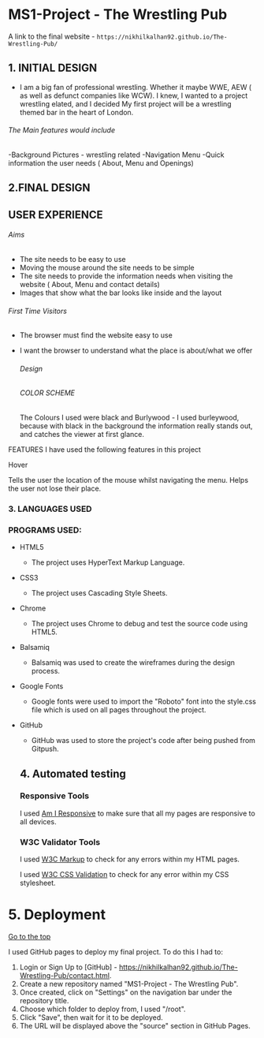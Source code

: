 # MS1-Project - The Wrestling Pub

A link to the final website - `https://nikhilkalhan92.github.io/The-Wrestling-Pub/`



## 1. INITIAL DESIGN

- I am a big fan of professional wrestling. Whether it maybe WWE, AEW ( as well as defunct companies like WCW). I knew, I wanted to a project wrestling elated, and I decided My first project will be a wrestling themed bar in the heart of London.



###### The Main features would include

-Background Pictures - wrestling related
-Navigation Menu
-Quick information the user needs ( About, Menu and Openings)



## 2.FINAL DESIGN



## USER EXPERIENCE

###### Aims

- The site needs to be easy to use
- Moving the mouse around the site needs to be simple
- The site needs to provide the information needs when visiting the website ( About, Menu and contact details)
- Images that show what the bar looks like inside and the layout 

###### First Time Visitors

- The browser must find the website easy to use

- I want the browser to understand what the place is about/what we offer

  

  ###### Design

  ###### COLOR SCHEME

  The Colours I used were black and Burlywood - I used burleywood, because with black in the background the information really stands out, and catches the viewer at first glance.

FEATURES
I have used the following features in this project

Hover

Tells the user the location of the mouse whilst navigating the menu.
Helps the user not lose their place.

  
  




### 3. LANGUAGES USED



### PROGRAMS USED:

- HTML5

  - The project uses HyperText Markup Language.

- CSS3

  - The project uses Cascading Style Sheets.

- Chrome

  - The project uses Chrome to debug and test the source code using HTML5.

- Balsamiq

  - Balsamiq was used to create the wireframes during the design process.

- Google Fonts

  - Google fonts were used to import the "Roboto" font into the style.css file which is used on all pages throughout the project.

- GitHub

  - GitHub was used to store the project's code after being pushed from Gitpush.

  ## 4. Automated testing

  ### Responsive Tools

  I used [Am I Responsive](http://ami.responsivedesign.is/) to make sure that all my pages are responsive to all devices.

  ### W3C Validator Tools

  I used [W3C Markup](https://validator.w3.org/#validate_by_input+with_options) to check for any errors within my HTML pages.

  I used [W3C CSS Validation](https://jigsaw.w3.org/css-validator/) to check for any error within my CSS stylesheet.

# 5. Deployment

[Go to the top](https://github.com/iKelvvv/MS1/blob/master/README.md#table-of-contents)

I used GitHub pages to deploy my final project. To do this I had to:

1. Login or Sign Up to [GitHub] - https://nikhilkalhan92.github.io/The-Wrestling-Pub/contact.html.
2. Create a new repository named "MS1-Project - The Wrestling Pub".
3. Once created, click on "Settings" on the navigation bar under the repository title.
4. Choose which folder to deploy from, I used "/root".
5. Click "Save", then wait for it to be deployed. 
6. The URL will be displayed above the "source" section in GitHub Pages.

